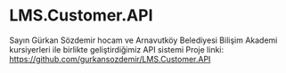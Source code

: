 # LMS.Customer.API
Sayın Gürkan Sözdemir hocam ve Arnavutköy Belediyesi Bilişim Akademi kursiyerleri ile birlikte geliştirdiğimiz API sistemi 
Proje linki: https://github.com/gurkansozdemir/LMS.Customer.API
